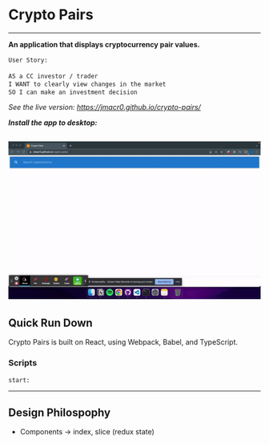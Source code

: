 # Crypto Pairs 
---
**An application that displays cryptocurrency pair values.**

```
User Story:

AS a CC investor / trader
I WANT to clearly view changes in the market
SO I can make an investment decision
```

*See the live version: https://jmacr0.github.io/crypto-pairs/*

***Install the app to desktop:***

![Download PWA example gif.](https://github.com/Jmacr0/crypto-pairs/blob/main/vendor/Download_PWA_example.gif)
---
## Quick Run Down
Crypto Pairs is built on React, using Webpack, Babel, and TypeScript.

### Scripts
```
start:
```

---
## Design Philospophy
- Components -> index, slice (redux state)